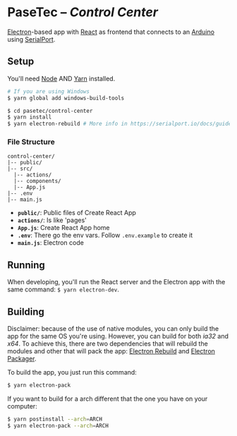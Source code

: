 # PaseTec – _Control Center_

[Electron](http://electronjs.org)-based app with [React](https://reactjs.org/) as frontend that connects to an [Arduino](https://www.arduino.cc/) using [SerialPort](https://serialport.io/).

## Setup

You'll need [Node](https://nodejs.org/en/) AND [Yarn](https://yarnpkg.com/en/) installed.

```bash
# If you are using Windows
$ yarn global add windows-build-tools

$ cd pasetec/control-center
$ yarn install
$ yarn electron-rebuild # More info in https://serialport.io/docs/guide-installation#electron
```

### File Structure

```
control-center/
|-- public/
|-- src/
  |-- actions/
  |-- components/
  |-- App.js
|-- .env
|-- main.js
```

- **`public/`**: Public files of Create React App
- **`actions/`**: Is like 'pages'
- **`App.js`**: Create React App home
- **`.env`**: There go the env vars. Follow `.env.example` to create it
- **`main.js`**: Electron code

## Running

When developing, you'll run the React server and the Electron app with the same command: `$ yarn electron-dev`.

## Building

Disclaimer: because of the use of native modules, you can only build the app for the same OS you're using. However, you can build for both _ia32_ and _x64_. To achieve this, there are two dependencies that will rebuild the modules and other that will pack the app: [Electron Rebuild](https://github.com/electron/electron-rebuild) and [Electron Packager](https://github.com/electron/electron-packager).

To build the app, you just run this command:
```bash
$ yarn electron-pack
```

If you want to build for a arch different that the one you have on your computer:
```bash
$ yarn postinstall --arch=ARCH
$ yarn electron-pack --arch=ARCH
```

